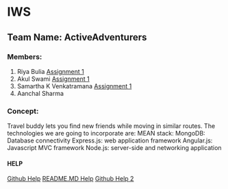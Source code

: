 # IWS
## Team Name: ActiveAdventurers
### Members:
1. Riya Bulia [Assignment 1](https://run.plnkr.co/plunks/8zapXH5qDeP1WqfYjcGy/index.html)
2. Akul Swami [Assignment 1](https://plnkr.co/LFZuh5T7gRxiLyF9rCv6)
3. Samartha K Venkatramana [Assignment 1](http://plnkr.co/U66zj6YoJ3invoH7DtP9)
4. Aanchal Sharma
### Concept:
Travel buddy lets you find new friends while moving in similar routes. The technologies we are going to incorporate are:
MEAN stack:
  MongoDB: Database connectivity
  Express.js: web application framework 
  Angular.js: Javascript MVC framework
  Node.js: server-side and networking application

#### HELP
[Github Help](https://help.github.com/articles/adding-an-existing-project-to-github-using-the-command-line/)
[README.MD Help](https://help.github.com/articles/basic-writing-and-formatting-syntax/#styling-text)
[Github Help 2](http://dont-be-afraid-to-commit.readthedocs.io/en/latest/git/commandlinegit.html)
